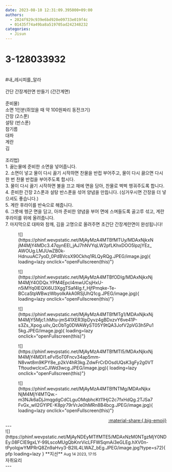 ```yaml
---
date: 2023-08-10 12:31:09.395000+09:00
authors:
  - 2024f929c939e6bd920e09733e019f4c
  - 01435f74a49ba8a519705ad242348232
categories:
  - Jisun
---
```


# 3-128033932

<div class="post-container" markdown="1">
<div class="content-container md-sidebar__scrollwrap" markdown="1">

<br>\#내_레시피를_알라 <br><br>간단 간장계란면 만들기 (간간계면)<br><br>준비물)<br>소면 1인분(쥐었을 때 약 100원짜리 동전크기)<br>간장 (2스푼)<br>설탕 (반스푼)<br>참기름<br>대파<br>계란<br>김<br><br>조리법)<br>1. 끓는물에 준비한 소면을 넣어줍니다.<br>2. 소면이 넣고 물이 다시 끓기 시작하면 찬물을 반컵 부어주고, 물이 다시 끓으면 다시 한 번 찬물 반컵을 부어주도록 합시다.<br>3. 물이 다시 끓기 시작하면 불을 끄고 채에 면을 담아, 찬물로 벅벅 헹궈주도록 합니다.<br>4. 준비한 간장 2스푼과 설탕 반스푼을 섞어 양념을 만듭니다. (싱거우시면 간장을 더 넣으셔도 좋습니다.)<br>5. 계란 후라이를 반숙으로 해줍니다.<br>6. 그릇에 헹군 면을 담고, 아까 준비한 양념을 부어 면에 스며들도록 골고루 섞고, 계란후라이를 위에 올려줍니다.<br>7. 마지막으로 대파와 참깨, 김을 고명으로 올려주면 초간단 간장계란면이 완성됩니다!
<figure markdown="1">
![](https://phinf.wevpstatic.net/MjAyMzA4MTBfMTUy/MDAxNjkxNjM4MjY4MDc3.47qynEEl_jAJ7hNVYqLW2pfLKhxDOO5lpzjYEz_AWOUg.LMJUwZB0k-HdnuuAC7yoD_0PdBVcsX90Ckhq1RLQyRQg.JPEG/image.jpg){ loading=lazy onclick="openFullscreen(this)"}
</figure>

<figure markdown="1">
![](https://phinf.wevpstatic.net/MjAyMzA4MTBfODIg/MDAxNjkxNjM4MjY4ODQx.YPM4EpcI4mwUCsjHxU-n5iMYq0lEQXi6U3XggTSaf4Ig.f_HjfPmqke-Te-BCcaStpWBwzWbyoIkAkA0RSjUhQ1cg.JPEG/image.jpg){ loading=lazy onclick="openFullscreen(this)"}
</figure>

<figure markdown="1">
![](https://phinf.wevpstatic.net/MjAyMzA4MTBfMTg1/MDAxNjkxNjM4MjY5Mjc1.hMtu-jmS41XER3IpDyvz4gBDxzvY6ve41P-s3Zs_Xpog.uilv_QcObTg0DWAWyST05Y9tQA3JofV2pVG3h5Pu15kg.JPEG/image.jpg){ loading=lazy onclick="openFullscreen(this)"}
</figure>

<figure markdown="1">
![](https://phinf.wevpstatic.net/MjAyMzA4MTBfMTI5/MDAxNjkxNjM4MjY4MDI1.eFvl5oT0Fncv34ap5mm-N8vwt8m9KPY8e_p2kV4hR3kg.ZdwFrCrDOsdUQsK3gFy2g0VTTftoudwclcxCJlWd3wcg.JPEG/image.jpg){ loading=lazy onclick="openFullscreen(this)"}
</figure>

<figure markdown="1">
![](https://phinf.wevpstatic.net/MjAyMzA4MTBfNTMg/MDAxNjkxNjM4MjY4MTQw.-m3NJk6aDjJmqgdgCdCLguOMqbhcKt11HjC2c7fxHdQg.2TJSa7FvGx_wll2GYlPE-K8pjr79rVrJe0hMRn8B4bcg.JPEG/image.jpg){ loading=lazy onclick="openFullscreen(this)"}
</figure>


</div>
</div>

<div style="text-align: right;" markdown="1">
<a href="https://weverse.io/fromis9/fanpost/3-128033932" style="text-align: right;">:material-share:{.big-emoji}</a>
</div>
---

<div class="comments-container md-sidebar__scrollwrap" markdown="1">
<div class="comment" markdown="1">
<div class='id-container' markdown="1">
![](https://phinf.wevpstatic.net/MjAyNDEyMTlfMTE5/MDAxNzM0NTgzMjY0NDEy.08FClE9gxLY-99LscoMUgQbKnrVicLFFWSqmAi3eGLEg.hXV0n-tPyoIqjwYMPRrQ8Zn9aHvy3-B2llL4LWAZ_bEg.JPEG/image.jpg?type=s72){ pfp loading=lazy }
**<span class="artist">지선</span>** <small>Aug 14 2023, 17:15</small><br>
</div>
<div class='comment-body' markdown="1">
자취요리
</div>
</div>
</div>
---
